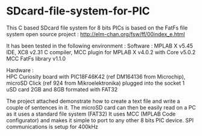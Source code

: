 # SDcard-file-system-for-PIC
This C based SDcard file system for 8 bits PICs is based on the FatFs file system open source project : http://elm-chan.org/fsw/ff/00index_e.html

It has been tested in the following environment :
Software : 
MPLAB X v5.45 IDE,
XC8 v2.31 C compiler,
MCC plugin for MPLAB X v4.0.2  with
Core v5.0.2
MCC FatFs library v1.1.0

Hardware :    
HPC Curiosity board with PIC18F46K42 (ref DM164136 from Microchip),
microSD Click (ref 924 from Mikroelektronika) plugged into the socket 1
uSD card 2GB and 8GB formated with FAT32

The project attached demonstrate how to create a text file and write a couple of sentences in it.
The microSD card can then be easily read on a PC as it uses a standard file system (FAT32)
It uses MCC (MPLAB Code configurator) and makes it simple to port to any other 8 bits PIC device.
SPI communications is setup for 400kHz

